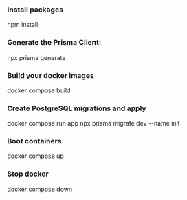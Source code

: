 ### Install packages

npm install

### Generate the Prisma Client:

npx prisma generate

### Build your docker images

docker compose build

### Create PostgreSQL migrations and apply

docker compose run app npx prisma migrate dev --name init

### Boot containers

docker compose up

### Stop docker

docker compose down
